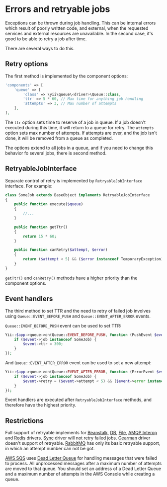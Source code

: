 Errors and retryable jobs
=========================

Exceptions can be thrown during job handling. This can be internal errors which result of poorly
written code, and external, when the requested services and external resources are unavailable.
In the second case, it's good to be able to retry a job after time.

There are several ways to do this.

Retry options
-------------

The first method is implemented by the component options:

```php
'components' => [
    'queue' => [
        'class' => \yii\queue\<driver>\Queue::class,
        'ttr' => 5 * 60, // Max time for anything job handling 
        'attempts' => 3, // Max number of attempts
    ],
],
```

The `ttr` option sets time to reserve of a job in queue. If a job doesn't executed during this time,
it will return to a queue for retry. The `attempts` option sets max number of attempts. If attempts
are over, and the job isn't done, it will be removed from a queue as completed.

The options extend to all jobs in a queue, and if you need to change this behavior fo several jobs,
there is second method.
 
RetryableJobInterface
---------------------

Separate control of retry is implemented by `RetryableJobInterface` interface. For example:

```php
class SomeJob extends BaseObject implements RetryableJobInterface
{
    public function execute($queue)
    {
        //...
    }

    public function getTtr()
    {
        return 15 * 60;
    }

    public function canRetry($attempt, $error)
    {
        return ($attempt < 5) && ($error instanceof TemporaryException);
    }
}
```

`getTtr()` and `canRetry()` methods have a higher priority than the component options.

Event handlers
--------------

The third method to set TTR and the need to retry of failed job involves using
`Queue::EVENT_BEFORE_PUSH` and `Queue::EVENT_AFTER_ERROR` events.

`Queue::EVENT_BEFORE_PUSH` event can be used to set TTR:

```php
Yii::$app->queue->on(Queue::EVENT_BEFORE_PUSH, function (PushEvent $event) {
    if ($event->job instanceof SomeJob) {
        $event->ttr = 300;
    }
});
```

And `Queue::EVENT_AFTER_ERROR` event can be used to set a new attempt:

```php
Yii::$app->queue->on(Queue::EVENT_AFTER_ERROR, function (ErrorEvent $event) {
    if ($event->job instanceof SomeJob) {
        $event->retry = ($event->attempt < 5) && ($event->error instanceof TemporaryException);
    }
});
```

Event handlers are executed after `RetryableJobInterface` methods, and therefore have the highest
priority.

Restrictions
------------

Full support of retryable implements for [Beanstalk], [DB], [File], [AMQP Interop] and [Redis] drivers.
[Sync] driver will not retry failed jobs. [Gearman] driver doesn't support of retryable.
[RabbitMQ] has only its basic retryable support, in which an attempt number can not be got.

[AWS SQS] uses [Dead Letter Queue] for handling messages that were failed to process.
All unprocessed messages after a maximum number of attempts are moved to that queue.
You should set an address of a Dead Letter Queue and a maximum number of attempts in the AWS Console while creating a queue.

[Beanstalk]: driver-beanstalk.md
[DB]: driver-db.md
[File]: driver-file.md
[Redis]: driver-redis.md
[Sync]: driver-sync.md
[Gearman]: driver-gearman.md
[RabbitMQ]: driver-amqp.md
[AMQP Interop]: driver-amqp-interop.md
[AWS SQS]: driver-sqs.md
[Dead Letter Queue]: https://docs.aws.amazon.com/AWSSimpleQueueService/latest/SQSDeveloperGuide/sqs-dead-letter-queues.html